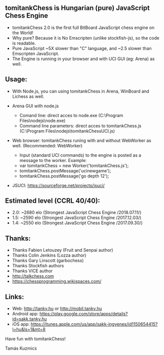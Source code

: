 tomitankChess is Hungarian (pure) JavaScript Chess Engine
------------------------------------------------------------------
- tomitankChess 2.0 is the first full BitBoard JavaScript chess engine on the World!
- Why pure? Because it is No Emscripten (unlike stockfish-js), so the code is readable.
- Pure JavaScript ~5X slower than "C" language, and ~2.5 slower than Emscripten JavaScript.
- The Engine is running in your browser and with UCI GUI (eg: Arena) as well.

Usage:
-----------------------------
- With Node.js, you can using tomitankChess in Arena, WinBoard and Lichess as well.
- Arena GUI with node.js
  + Comand line: direct acces to node.exe (C:\Program Files\nodejs\node.exe)
  + Command line parameters: direct acces to tomitankChess.js (C:\Program Files\nodejs\tomitankChessUCI.js)

- Web browser: tomitankChess runing with and without WebWorker as well. (Recommended: WebWorker)
  + Input (standard UCI commands) to the engine is posted as a message to the worker. Example:
  + var tomitankChess = new Worker('tomitankChess.js'); 
  + tomitankChess.postMessage('ucinewgame');
  + tomitankChess.postMessage('go depth 12');
  
 - JSUCI: https://sourceforge.net/projects/jsuci/

Estimated level (CCRL 40/40):
-----------------------------
- 2.0: ~2680 elo (Strongest JavaScript Chess Engine /2018.07.11/)
- 1.5: ~2590 elo (Strongest JavaScript Chess Engine /2017.12.03/)
- 1.4: ~2550 elo (Strongest JavaScript Chess Engine /2017.09.30/)

Thanks:
-----------------------------
- Thanks Fabien Letouzey (Fruit and Senpai author)
- Thanks Colin Jenkins (Lozza author)
- Thanks Gary Linscott (garbochess)
- Thanks Stockfish authors
- Thanks VICE author
- http://talkchess.com
- https://chessprogramming.wikispaces.com/

Links:
-----------------------------
- Web: http://tanky.hu or http://mobil.tanky.hu
- Android app: https://play.google.com/store/apps/details?id=sakk.tanky.hu
- iOS app: https://itunes.apple.com/us/app/sakk-ingyenes/id1150654415?l=hu&ls=1&mt=8

Have fun with tomitankChess!

Tamás Kuzmics
